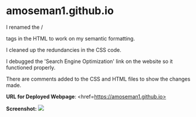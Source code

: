 # amoseman1.github.io

I renamed the /<div> tags in the HTML to work on my semantic formatting.

I cleaned up the redundancies in the CSS code.

I debugged the 'Search Engine Optimization' link on the website so it functioned properly.

There are comments added to the CSS and HTML files to show the changes made.

**URL for Deployed Webpage**:
<href=https://amoseman1.github.io>

**Screenshot:**
<img src="_Users_amymoseman_Desktop_Class_Homework_amoseman1.github.io_index.html (1).png" />
